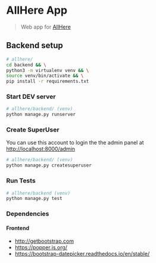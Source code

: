 # AllHere App
> Web app for [AllHere][0]

## Backend setup
```bash
# allhere/
cd backend && \
python3 -m virtualenv venv && \
source venv/bin/activate && \
pip install -r requirements.txt
```

### Start DEV server 
```bash
# allhere/backend/ (venv)
python manage.py runserver
```

### Create SuperUser
You can use this account to login the the admin panel at [http://localhost:8000/admin][1]
```bash
# allhere/backend/ (venv)
python manage.py createsuperuser
```

### Run Tests
```bash
# allhere/backend (venv)
python manage.py test
```

### Dependencies

#### Frontend

- http://getbootstrap.com
- https://popper.js.org/
- https://bootstrap-datepicker.readthedocs.io/en/stable/


[0]: http://www.allhere.co
[1]: http://localhost:8000/admin
